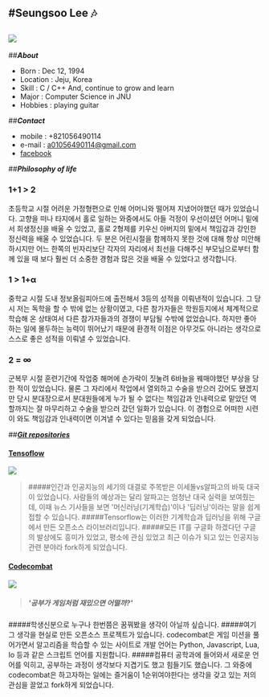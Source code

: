 ﻿#__Seungsoo Lee__  :notes:
---------------------- 
![](https://scontent.xx.fbcdn.net/hphotos-xpt1/v/t1.0-9/13087771_870848666374075_4908264926417288014_n.jpg?oh=4ce6e329d642ef05081fddab042dd307&oe=57BD6E29)
---

##___About___
* Born : Dec 12, 1994
* Location : Jeju, Korea
* Skill : C / C++ And, continue to grow and learn
* Major : Computer Science in JNU
* Hobbies : playing guitar



##___Contact___
* mobile : +821056490114
* e-mail : a01056490114@gmail.com
* [facebook](https://www.facebook.com/seungsoo.lee.752)



##___Philosophy of life___
### 1+1 > 2
초등학교 시절 어려운 가정형편으로 인해 어머니와 떨어져 지냈어야했던 때가 있었습니다. 고향을 떠나 타지에서 홀로 일하는 와중에서도 아들 걱정이 우선이셨던 어머니 밑에서 희생정신을 배울 수 있었고, 홀로 2형제를 키우신 아버지의 밑에서 책임감과 강인한 정신력을 배울 수 있었습니다. 두 분은 어린시절을 함께하지 못한 것에 대해 항상 미안해하시지만 어느 한쪽의 빈자리보단 각자의 자리에서 최선을 다해주신 부모님으로부터 함께 있을 때 보다 훨씬 더 소중한 경험과 많은 것을 배울 수 있었다고 생각합니다.

### 1 > 1+α
중학교 시절 도내 정보올림피아드에 출전해서 3등의 성적을 이뤄낸적이 있습니다. 그 당시 저는 독학을 할 수 밖에 없는 상황이였고, 다른 참가자들은 학원등지에서 체계적으로 학습해 온 상태여서 다른 참가자들과의 경쟁이 부담될 수밖에 없었습니다. 하지만 좋아하는 일에 몰두하는 능력이 뛰어났기 때문에 환경적 이점은 아무것도 아니라는 생각으로 스스로 좋은 성적을 이뤄낼 수 있었습니다. 

### 2 = ∞
군복무 시절 훈련기간에 작업중 해머에 손가락이 짓눌려 6바늘을 꿰매야했던 부상을 당한 적이 있었습니다. 물론 그 자리에서 작업에서 열외하고 수술을 받으러 갔어도 됐겠지만 당시 분대장으로서 분대원들에게 누가 될 수 없다는 책임감과 인내력으로 맡았던 역할까지는 잘 마무리하고 수술을 받으러 갔던 일화가 있습니다. 이 경험으로 어떠한 시련이 와도 책임감과 인내력이면 이겨낼 수 있다는 믿음을 갖게 되었습니다.

    
##___[Git repositories](https://github.com/PureChild)___

#### [Tensoflow](https://github.com/PureChild/tensorflow)
![](https://camo.githubusercontent.com/ee91ac3c9f5ad840ebf70b54284498fe0e6ddb92/68747470733a2f2f7777772e74656e736f72666c6f772e6f72672f696d616765732f74665f6c6f676f5f7472616e73702e706e67)

>#####인간과 인공지능의 세기의 대결로 주목받은 이세돌vs알파고의 바둑 대국이 있었습니다. 사람들의 예상과는 달리 알파고는 엄청난 대국 실력을 보여줬는데, 이때 뉴스 기사들을 보면 '머신러닝(기계학습)'이나 '딥러닝'이라는 말을 쉽게 접할 수 있습니다.
#####Tensorflow는 이러한 기계학습과 딥러닝을 위해 구글에서 만든 오픈소스 라이브러리입니다.
#####모든 IT를 구글화 하겠다던 구글의 발상에도 흥미가 있었고, 평소에 관심 있었고 최근 이슈가 되고 있는 인공지능 관련 분야라 fork하게 되었습니다.

#### [Codecombat](https://github.com/PureChild/codecombat)
![](http://codecombat.com/images/pages/base/logo.png)
>##### '공부가 게임처럼 재밌으면 어떨까?'
#####학생신분으로 누구나 한번쯤은 꿈꿔봤을 생각이 아닐까 싶습니다. 
#####여기 그 생각을 현실로 만든 오픈소스 프로젝트가 있습니다. codecombat은 게임 미션을 풀어가면서 알고리즘을 학습할 수 있는 사이트로 개발 언어는 Python, Javascript, Lua, Io 등과 같은 스크립트 언어를 지원합니다.
#####컴퓨터 공학과에 들어와서 새로운 언어를 익히고, 공부하는 과정이 생각보다 지겹기도 했고 힘들기도 했습니다. 그 와중에 codecombat은 하고자하는 일에는 즐거움이 1순위여야한다는 생각을 갖고 있는 저의 관심을 끌었고 fork하게 되었습니다.